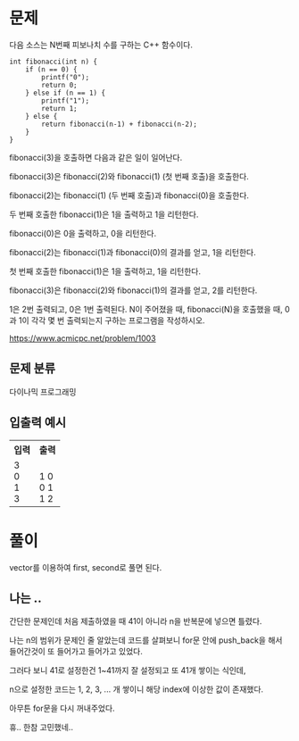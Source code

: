 # 문제

다음 소스는 N번째 피보나치 수를 구하는 C++ 함수이다.

```
int fibonacci(int n) {
    if (n == 0) {
        printf("0");
        return 0;
    } else if (n == 1) {
        printf("1");
        return 1;
    } else {
        return fibonacci(n‐1) + fibonacci(n‐2);
    }
}
```

fibonacci(3)을 호출하면 다음과 같은 일이 일어난다.

fibonacci(3)은 fibonacci(2)와 fibonacci(1) (첫 번째 호출)을 호출한다.

fibonacci(2)는 fibonacci(1) (두 번째 호출)과 fibonacci(0)을 호출한다.

두 번째 호출한 fibonacci(1)은 1을 출력하고 1을 리턴한다.

fibonacci(0)은 0을 출력하고, 0을 리턴한다.

fibonacci(2)는 fibonacci(1)과 fibonacci(0)의 결과를 얻고, 1을 리턴한다.

첫 번째 호출한 fibonacci(1)은 1을 출력하고, 1을 리턴한다.

fibonacci(3)은 fibonacci(2)와 fibonacci(1)의 결과를 얻고, 2를 리턴한다.

1은 2번 출력되고, 0은 1번 출력된다. N이 주어졌을 때, fibonacci(N)을 호출했을 때, 0과 1이 각각 몇 번 출력되는지 구하는 프로그램을 작성하시오.

https://www.acmicpc.net/problem/1003

## 문제 분류

다이나믹 프로그래밍

## 입출력 예시

<table>
  <tr>
    <th>입력</th>
    <th>출력</th>
  </tr>
  <tr>
    <td>3<br>0<br>1<br>3</td>
    <td><br>1 0<br>0 1<br>1 2</td>
  </tr>
</table>

# 풀이

vector를 이용하여 first, second로 풀면 된다.

## 나는 ..

간단한 문제인데 처음 제출하였을 때 41이 아니라 n을 반복문에 넣으면 틀렸다.

나는 n의 범위가 문제인 줄 알았는데 코드를 살펴보니 for문 안에 push_back을 해서 들어간것이 또 들어가고 들어가고 있었다.

그러다 보니 41로 설정한건 1~41까지 잘 설정되고 또 41개 쌓이는 식인데, 

n으로 설정한 코드는 1, 2, 3, ... 개 쌓이니 해당 index에 이상한 값이 존재했다.

아무튼 for문을 다시 꺼내주었다.

휴.. 한참 고민했네..